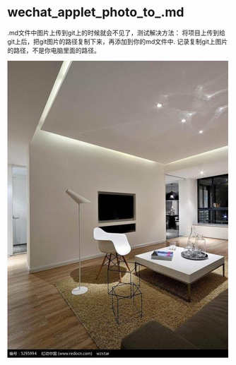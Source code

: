 # wechat_applet_photo_to_.md

.md文件中图片上传到git上的时候就会不见了，测试解决方法：
将项目上传到给git上后，把git图片的路径复制下来，再添加到你的md文件中.
记录复制git上图片的路径，不是你电脑里面的路径。



![](https://github.com/gitqin8170/README_photo/blob/master/images/1.jpg)



























